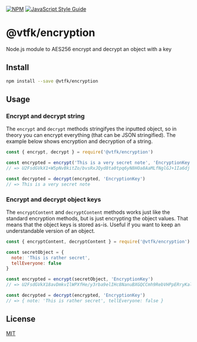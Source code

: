 [![NPM](https://img.shields.io/npm/v/@vtfk/encryption.svg)](https://www.npmjs.com/package/@vtfk/encryption) [![JavaScript Style Guide](https://img.shields.io/badge/code_style-standard-brightgreen.svg)](https://standardjs.com)

# @vtfk/encryption

Node.js module to AES256 encrypt and decrypt an object with a key

## Install

```bash
npm install --save @vtfk/encryption
```

## Usage

### Encrypt and decrypt string

The `encrypt` and `decrypt` methods stringifyes the inputted object, so in theory you can encrypt everything (that can be JSON stringified).
The example below shows encryption and decryption of a string.

```js
const { encrypt, decrypt } = require('@vtfk/encryption')

const encrypted = encrypt('This is a very secret note', 'EncryptionKey')
// => U2FsdGVkX1+W5pNvBkitZo/bvsRxJQyd8ta0tpq6yN8HOa8AaMLfNglGJ+1Ia6dj

const decrypted = decrypt(encrypted, 'EncryptionKey')
// => This is a very secret note
```

### Encrypt and decrypt object keys

The `encryptContent` and `decryptContent` methods works just like the standard encryption methods, but is just encrypting the object values. That means that the object keys is stored as-is. Useful if you want to keep an understandable version of an object.

```js
const { encryptContent, decryptContent } = require('@vtfk/encryption')

const secretObject = {
  note: 'This is rather secret',
  tellEveryone: false
}

const encrypted = encrypt(secretObject, 'EncryptionKey')
// => U2FsdGVkX18avDmkvIlWPXfHe/y3rba9elIHc8NanuBXGQCCmh9RebVHPpERryKalfrq+WCQ1bci4gcRXuTNprEsIDrPtzkOssqiEzMyl38=

const decrypted = decrypt(encrypted, 'EncryptionKey')
// => { note: 'This is rather secret', tellEveryone: false }
```

## License

[MIT](./LICENSE)
